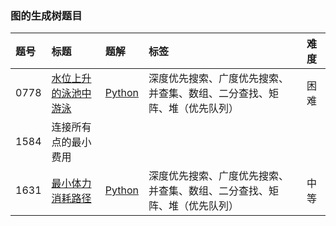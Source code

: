 ### 图的生成树题目

| 题号 | 标题                                                                       | 题解                                                                                                                                                                        | 标签                                                                     | 难度 |
| :--- | :------------------------------------------------------------------------- | :-------------------------------------------------------------------------------------------------------------------------------------------------------------------------- | :----------------------------------------------------------------------- | :--- |
| 0778 | [水位上升的泳池中游泳](https://leetcode.cn/problems/swim-in-rising-water/) | [Python](https://github.com/itcharge/LeetCode-Py/blob/main/Solutions/0778.%20%E6%B0%B4%E4%BD%8D%E4%B8%8A%E5%8D%87%E7%9A%84%E6%B3%B3%E6%B1%A0%E4%B8%AD%E6%B8%B8%E6%B3%B3.md) | 深度优先搜索、广度优先搜索、并查集、数组、二分查找、矩阵、堆（优先队列） | 困难 |
| 1584 | 连接所有点的最小费用                                                       |                                                                                                                                                                             |                                                                          |      |
| 1631 | [最小体力消耗路径](https://leetcode.cn/problems/path-with-minimum-effort/) | [Python](https://github.com/itcharge/LeetCode-Py/blob/main/Solutions/1631.%20%E6%9C%80%E5%B0%8F%E4%BD%93%E5%8A%9B%E6%B6%88%E8%80%97%E8%B7%AF%E5%BE%84.md)                   | 深度优先搜索、广度优先搜索、并查集、数组、二分查找、矩阵、堆（优先队列） | 中等 |

